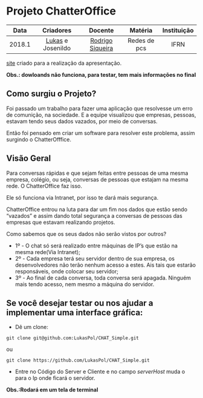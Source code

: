 # Projeto ChatterOffice 

| Data       | Criadores         | Docente          | Matéria      | Instituição |
| :--------: | :---------------: | :------:         | :----------: | :---------: |
| 2018.1     | [Lukas](https://github.com/LukasPol) e Josenildo | [Rodrigo Siqueira](https://bit.ly/2CqzHyJ) | Redes de pcs | IFRN  |

[site](https://sites.google.com/escolar.ifrn.edu.br/chatteroffice) criado para a realização da apresentação.

**Obs.: dowloands não funciona, para testar, tem mais informações no final**

## Como surgiu o Projeto?

Foi passado um trabalho para fazer uma aplicação que resolvesse um erro de comunição, na sociedade.
E a equipe visualizou que empresas, pessoas, estavam tendo seus dados vazados, por meio de conversas. 

Então foi pensado em criar um software para resolver este problema, assim surgindo o ChatterOfffice.

## Visão Geral

Para conversas rápidas e que sejam feitas entre pessoas de uma mesma empresa, colégio, ou seja, conversas de pessoas que estajam na mesma rede. O ChatterOffice faz isso.

Ele só funciona via Intranet, por isso te dará mais segurança.

ChatterOffice entrou na luta para dar um fim nos dados que estão sendo “vazados” e assim dando total segurança a conversas de pessoas das empresas que estavam realizando projetos.

Como sabemos que os seus dados não serão vistos por outros?

* 1º - O chat só será realizado entre máquinas de IP’s que estão na mesma rede(Via Intranet);
* 2º - Cada empresa terá seu servidor dentro de sua empresa, os desenvolvedores não terão nenhum acesso a estes. Ais tais que estarão responsáveis, onde colocar seu servidor;
* 3º - Ao final de cada conversa, toda conversa será apagada. Ninguém mais tendo acesso, nem mesmo a máquina do servidor.

## Se você desejar testar ou nos ajudar a implementar uma interface gráfica:

  - Dê um clone:
  ```
  git clone git@github.com:LukasPol/CHAT_Simple.git
   ``` 
  ou
   ``` 
  git clone https://github.com/LukasPol/CHAT_Simple.git
  ```      
  
  - Entre no Código do Server e Cliente e no campo *serverHost* muda o para o Ip onde ficará o servidor.
  
  
  **Obs.:Rodará em um tela de terminal**
